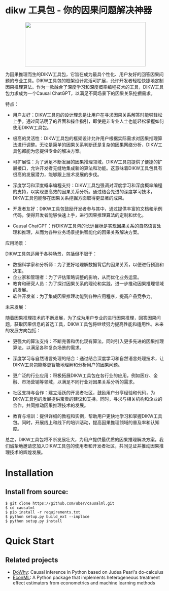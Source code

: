 # dikw 工具包 - 你的因果问题解决神器


<div align="center">
  <a href="https://github.com/uber/causalml"><img width="380px" height="140px" src="https://raw.githubusercontent.com/uber/causalml/master/docs/_static/img/dikw.png"></a>
</div>


为因果推理而生的DIKW工具包，它旨在成为最具个性化、用户友好的回答因果问题的专业工具。DIKW工具包的框架设计灵活可扩展，允许开发者轻松快捷地定制因果推理算法。作为一款融合了深度学习和深度概率编程技术的工具，DIKW工具包力求成为一个Causal ChatGPT，以满足不同场景下的因果关系挖掘需求。

特点：

- 用户友好：DIKW工具包的设计理念是让用户在寻求因果关系解答时能够轻松上手。通过简洁明了的界面和操作指引，即使是非专业人士也能轻松掌握如何使用DIKW工具包。

- 极高的灵活性：DIKW工具包的框架设计允许用户根据实际需求对因果推理算法进行调整。无论是简单的因果关系判断还是复杂的因果网络分析，DIKW工具包都能为您提供专业的解决方案。

- 可扩展性：为了满足不断发展的因果推理领域，DIKW工具包提供了便捷的扩展接口，允许开发者无缝地集成新的算法和功能。这意味着DIKW工具包具有很高的发展潜力，能够跟上技术发展的步伐。

- 深度学习和深度概率编程支持：DIKW工具包强调对深度学习和深度概率编程的支持，以实现更高效的因果关系分析。通过结合先进的深度学习技术，DIKW工具包能够在因果关系挖掘方面取得更显著的成果。

- 开发者友好：DIKW工具包鼓励开发者参与其中，通过提供丰富的文档和示例代码，使得开发者能够快速上手，进行因果推理算法的定制和优化。

- Causal ChatGPT：作DIKW工具包的长远目标是实现因果关系的自然语言处理和推理，从而为各种业务场景提供智能化的因果关系解决方案。

应用场景：

DIKW工具包适用于各种场景，包括但不限于：

- 数据科学家和分析师：为了更好地理解数据背后的因果关系，以便进行预测和决策。
- 企业家和管理者：为了评估策略调整的影响，从而优化业务运营。
- 教育和研究人员：为了探讨因果关系的理论和实践，进一步推动因果推理领域的发展。
- 软件开发者：为了集成因果推理功能到各种应用程序，提高产品竞争力。

未来发展：

随着因果推理技术的不断发展，为了成为用户专业的进行因果推理，回答因果问题，获取因果信息的首选工具，DIKW工具包将继续努力提高性能和适用性。未来的发展方向包括：

- 更强大的算法支持：不断完善和优化现有算法，同时引入更多先进的因果推理算法，以满足各种复杂场景的需求。

- 深度学习与自然语言处理的结合：通过结合深度学习和自然语言处理技术，让DIKW工具包能够更智能地理解和分析用户的因果问题。

- 更广泛的行业应用：积极拓展DIKW工具包在各行业的应用，例如医疗、金融、市场营销等领域，以满足不同行业对因果关系分析的需求。

- 社区支持与合作：建立活跃的开发者社区，鼓励用户分享经验和代码，为DIKW工具包的发展提供宝贵的建议和支持。同时，寻求与相关机构和企业的合作，共同推动因果推理技术的发展。

- 教育与培训：提供详细的教程和实例，帮助用户更快地学习和掌握DIKW工具包。同时，开展线上和线下的培训活动，提高因果推理领域的普及率和认知度。

总之，DIKW工具包将不断发展壮大，为用户提供最优质的因果推理解决方案。我们诚挚地邀请您加入DIKW工具包的使用者和开发者社区，共同见证并推动因果推理技术的辉煌发展。




# Installation



## Install from source:

```
$ git clone https://github.com/uber/causalml.git
$ cd causalml
$ pip install -r requirements.txt
$ python setup.py build_ext --inplace
$ python setup.py install
```


# Quick Start

 

## Related projects

* [DoWhy](https://github.com/Microsoft/dowhy):  Causal inference in Python based on Judea Pearl's do-calculus
* [EconML](https://github.com/microsoft/EconML): A Python package that implements heterogeneous treatment effect estimators from econometrics and machine learning methods
